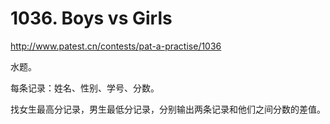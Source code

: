# 1036. Boys vs Girls

http://www.patest.cn/contests/pat-a-practise/1036

水题。

每条记录：姓名、性别、学号、分数。

找女生最高分记录，男生最低分记录，分别输出两条记录和他们之间分数的差值。